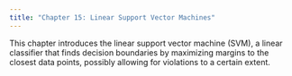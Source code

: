 ```yaml
---
title: "Chapter 15: Linear Support Vector Machines"
---
```

This chapter introduces the linear support vector machine (SVM), a linear classifier that finds decision boundaries by maximizing margins to the closest data points, possibly allowing for violations to a certain extent.